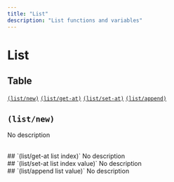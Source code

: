 ```yaml
---
title: "List"
description: "List functions and variables"
---
```


# List

## Table

[`(list/new)`](#list/new)  [`(list/get-at)`](#list/get-at)  [`(list/set-at)`](#list/set-at)  [`(list/append)`](#list/append)  
## `(list/new)`
<a id="list/new"></a>
No description

<br>
## `(list/get-at list index)`
<a id="list/get-at"></a>
No description

<br>
## `(list/set-at list index value)`
<a id="list/set-at"></a>
No description

<br>
## `(list/append list value)`
<a id="list/append"></a>
No description

<br>

